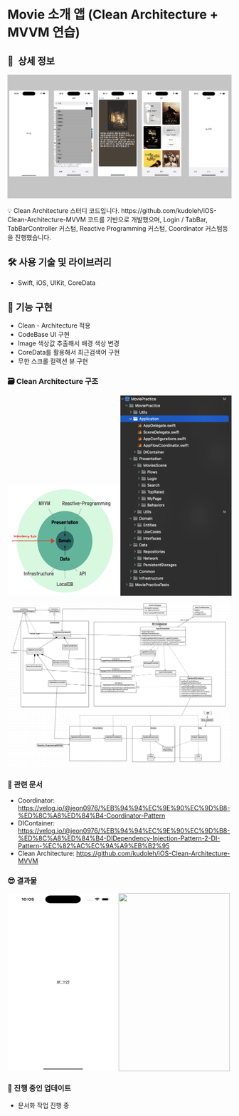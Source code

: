 # Movie 소개 앱 (Clean Architecture + MVVM 연습)

## 📖  상세 정보

![1](/imgs/1.png)

<aside>
💡 Clean Architecture 스터디 코드입니다.  https://github.com/kudoleh/iOS-Clean-Architecture-MVVM 코드를 기반으로 개발했으며, Login / TabBar, TabBarController 커스텀, Reactive Programming 커스텀, Coordinator 커스텀등을 진행했습니다.

</aside>

## 🛠️ 사용 기술 및 라이브러리

- Swift, iOS, UIKit, CoreData

## 📱 기능 구현

- Clean - Architecture 적용
- CodeBase UI 구현
- Image 색상값 추출해서 배경 색상 변경
- CoreData를 활용해서 최근검색어 구현
- 무한 스크롤 컬렉션 뷰 구현

### 🗃️ Clean Architecture 구조

<img src="/imgs/2.png" width = "250" height = "250"/> <img src="/imgs/3.png" width = "250" height = "450"/>

![4.png](/imgs/4.png)
### 📄 관련 문서

- Coordinator: https://velog.io/@jeon0976/%EB%94%94%EC%9E%90%EC%9D%B8-%ED%8C%A8%ED%84%B4-Coordinator-Pattern
- DIContainer: https://velog.io/@jeon0976/%EB%94%94%EC%9E%90%EC%9D%B8-%ED%8C%A8%ED%84%B4-DIDependency-Injection-Pattern-2-DI-Pattern-%EC%82%AC%EC%9A%A9%EB%B2%95
- Clean Architecture: https://github.com/kudoleh/iOS-Clean-Architecture-MVVM

### 😎 결과물 

<img src="/imgs/5.gif" width = "250" height = "400"/><img src="/imgs/6.gif" width = "250" height = "400"/>

### 🔧 진행 중인 업데이트

- 문서화 작업 진행 중

